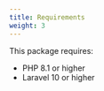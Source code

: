 ```yaml
---
title: Requirements
weight: 3
---
```


This package requires:
- PHP 8.1 or higher 
- Laravel 10 or higher 
